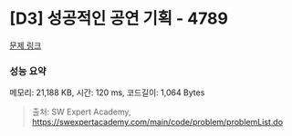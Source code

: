 # [D3] 성공적인 공연 기획 - 4789 

[문제 링크](https://swexpertacademy.com/main/code/problem/problemDetail.do?contestProbId=AWS2dSgKA8MDFAVT) 

### 성능 요약

메모리: 21,188 KB, 시간: 120 ms, 코드길이: 1,064 Bytes



> 출처: SW Expert Academy, https://swexpertacademy.com/main/code/problem/problemList.do